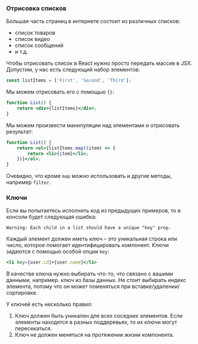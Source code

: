 ### Отрисовка списков
Большая часть страниц в интернете состоит из различных списков:
- список товаров
- список видео
- список сообщений
- и т.д.

Чтобы отрисовать список в React нужно просто передать массив в JSX. Допустим, у нас есть следующий набор элементов:

```js
const listItems = ['First', 'Second', 'Third'];
```

Мы можем отрисовать его с помощью `{}`:

```jsx
function List() {
    return <div>{listItems}</div>;
}
```

Мы можем произвести манипуляции над элементами и отрисовать результат:

```jsx
function List() {
    return <ol>{listItems.map((item) => {
        return <li>{item}</li>;
    })}</ol>;
}
```

Очевидно, что кроме `map` можно использовать и другие методы, например `filter`.

### Ключи
Если вы попытаетесь исполнить код из предыдущих примеров, то в консоли будет следующая ошибка:
```
Warning: Each child in a list should have a unique "key" prop.
```

Каждый элемент должен иметь ключ &ndash; это уникальная строка или число, которое помогает идентифицировать компонент. Ключи задаются с помощью особой опции `key`:

```jsx
<li key={user.id}>{user.name}</li>
```

В качестве ключа нужно выбирать что-то, что связано с вашими данными, например. ключ из базы данных. Не стоит выбирать индекс элемента, потому что он может поменяться при вставке/удалении/сортировке.

У ключей есть несколько правил:
1. Ключ должен быть уникален для всех соседних элементов. Если элементы находятся в разных поддеревьях, то их ключи могут пересекаться.
2. Ключ не должен меняться на протяжении жизни компонента.
